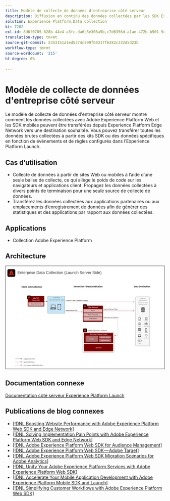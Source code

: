 ```yaml
---
title: Modèle de collecte de données d'entreprise côté serveur
description: Diffusion en continu des données collectées par les SDK Experience Platform vers les destinations
solution: Experience Platform,Data Collection
kt: 7202
exl-id: 8d6f0705-628b-44e4-a3fc-da6c5e308a5b,c7d6356d-a1ae-472b-b501-5c736e990252
translation-type: tm+mt
source-git-commit: 2343151a1ed5374c299fb9317f6282c232d5d23b
workflow-type: tm+mt
source-wordcount: '215'
ht-degree: 0%

---
```


# Modèle de collecte de données d&#39;entreprise côté serveur

Le modèle de collecte de données d&#39;entreprise côté serveur montre comment les données collectées avec Adobe Experience Platform Web et les SDK mobiles peuvent être transférées depuis Experience Platform Edge Network vers une destination souhaitée. Vous pouvez transférer toutes les données brutes collectées à partir des kits SDK ou des données spécifiques en fonction de événements et de règles configurés dans l’Experience Platform Launch.

## Cas d’utilisation

* Collecte de données à partir de sites Web ou mobiles à l’aide d’une seule balise de collecte, ce qui allège le poids de code sur les navigateurs et applications client. Propagez les données collectées à divers points de terminaison pour une seule source de collecte de données.
* Transférez les données collectées aux applications partenaires ou aux emplacements d’enregistrement de données afin de générer des statistiques et des applications par rapport aux données collectées.

## Applications

* Collection Adobe Experience Platform

## Architecture

<img src="assets/entcollect.svg" alt="Architecture de référence pour la collecte de données d’entreprise" style="border:1px solid #4a4a4a" />

## Documentation connexe

[Documentation côté serveur Experience Platform Launch](https://experienceleague.adobe.com/docs/launch/using/server-side-info/server-side-overview.html?lang=en#server-side-info)

## Publications de blog connexes

* [[!DNL Boosting Website Performance with Adobe Experience Platform Web SDK and Edge Network]](https://medium.com/adobetech/boosting-website-performance-with-adobe-experience-platform-web-sdk-and-edge-network-329fcf70fdf9)
* [[!DNL Solving Implementation Pain Points with Adobe Experience Platform Web SDK and Edge Network]](https://medium.com/adobetech/solving-implementation-pain-points-with-adobe-experience-platform-web-sdk-and-edge-network-880b635e6819)
* [[!DNL Adobe Experience Platform Web SDK for Audience Management]](https://medium.com/adobetech/adobe-experience-platform-web-sdk-for-audience-management-751fa6d063bc)
* [[!DNL Adobe Experience Platform Web SDK — Adobe Target]](https://medium.com/adobetech/adobe-experience-platform-web-sdk-adobe-target-9b9f621d271)
* [[!DNL Adobe Experience Platform Web SDK Migration Scenarios for Adobe Analytics]](https://medium.com/adobetech/adobe-experience-platform-web-sdk-migration-scenarios-for-adobe-analytics-91c255ec82b0)
* [[!DNL Unify Your Adobe Experience Platform Services with Adobe Experience Platform Web SDK]](https://medium.com/adobetech/unify-your-adobe-experience-platform-services-with-adobe-experience-platform-web-sdk-75cf6851a9fc)
* [[!DNL Accelerate Your Mobile Application Development with Adobe Experience Platform Mobile SDK and Launch]](https://medium.com/adobetech/accelerate-your-mobile-application-development-with-adobe-experience-platform-mobile-sdk-and-launch-ed023536d611)
* [[!DNL Simplifying Customer Workflows with Adobe Experience Platform Web SDK]](https://medium.com/adobetech/simplifying-customer-workflows-with-adobe-experience-platform-web-sdk-4e54fe134f4a)
